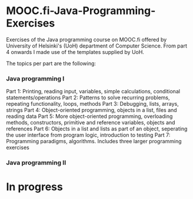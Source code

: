 # MOOC.fi-Java-Programming-Exercises
Exercises of the Java programming course on MOOC.fi offered by University of Helsinki's (UoH) department of Computer Science. From part 4 onwards I made use of the templates supplied by UoH.

The topics per part are the following:

### Java programming I
Part 1: Printing, reading input, variables, simple calculations, conditional statements/operations
Part 2: Patterns to solve recurring problems, repeating functionality, loops, methods
Part 3: Debugging, lists, arrays, strings
Part 4: Object-oriented programming, objects in a list, files and reading data
Part 5: More object-oriented programming, overloading methods, constructors, primitive and reference variables, objects and references
Part 6: Objects in a list and lists as part of an object, seperating the user interface from program logic, introduction to testing
Part 7: Programming paradigms, algorithms. Includes three larger programming exercises

### Java programming II

# In progress
